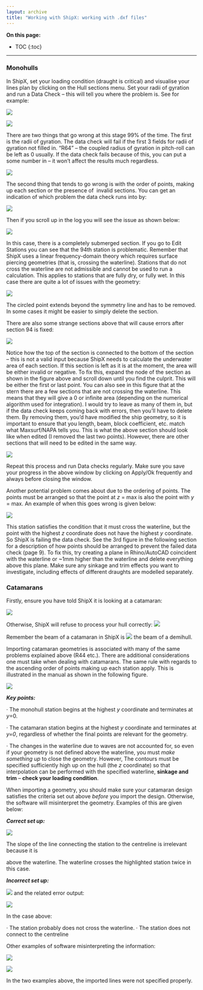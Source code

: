 ```yaml
---
layout: archive
title: "Working with ShipX: working with .dxf files"
---
```


**On this page:**
* TOC
{:toc}


---

### Monohulls

In ShipX, set your loading condition (draught is critical) and visualise your lines plan by clicking on the Hull sections menu. Set your radii of gyration and run a Data Check – this will tell you where the problem is. See for example:

![](https://momchil-terziev.github.io/files/clip_image006.png)

![](https://momchil-terziev.github.io/files/clip_image008.jpg)

There are two things that go wrong at this stage 99% of the time. The first is the radii of gyration. The data check will fail if the first 3 fields for radii of gyration not filled in. “R64” – the coupled radius of gyration in pitch-roll can be left as 0 usually. If the data check fails because of this, you can put a some number in – it won’t affect the results much regardless.

![](https://momchil-terziev.github.io/files/clip_image010.jpg)

The second thing that tends to go wrong is with the order of points, making up each section or the presence of  invalid sections. You can get an indication of which problem the data check runs into by:

![](https://momchil-terziev.github.io/files/clip_image012.png)

Then if you scroll up in the log you will see the issue as shown below:

![](https://momchil-terziev.github.io/files/clip_image014.jpg)

In this case, there is a completely submerged section. If you go to Edit Stations you can see that the 94th station is problematic. Remember that ShipX uses a linear frequency-domain theory which requires surface piercing geometries (that is, crossing the waterline). Stations that do not cross the waterline are not admissible and cannot be used to run a calculation. This applies to stations that are fully dry, or fully wet. In this case there are quite a lot of issues with the geometry:

![](https://momchil-terziev.github.io/files/clip_image016.jpg)

The circled point extends beyond the symmetry line and has to be removed. In some cases it might be easier to simply delete the section.

There are also some strange sections above that will cause errors after section 94 is fixed:

![](https://momchil-terziev.github.io/files/clip_image018.jpg)

Notice how the top of the section is connected to the bottom of the section – this is not a valid input because ShipX needs to calculate the underwater area of each section. If this section is left as it is at the moment, the area will be either invalid or negative. To fix this, expand the node of the section as shown in the figure above and scroll down until you find the culprit. This will be either the first or last point. You can also see in this figure that at the stern there are a few sections that are not crossing the waterline. This means that they will give a 0 or infinite area (depending on the numerical algorithm used for integration). I would try to leave as many of them in, but if the data check keeps coming back with errors, then you’ll have to delete them. By removing them, you’d have modified the ship geometry, so it is important to ensure that you length, beam, block coefficient, etc. match what Maxsurf/NAPA tells you. This is what the above section should look like when edited (I removed the last two points). However, there are other sections that will need to be edited in the same way.

![](https://momchil-terziev.github.io/files/clip_image020.jpg)

Repeat this process and run Data checks regularly. Make sure you save your progress in the above window by clicking on Apply/Ok frequently and always before closing the window.

Another potential problem comes about due to the ordering of points. The points must be arranged so that the point at _z_ = max is also the point with _y_ = max. An example of when this goes wrong is given below:

![](https://momchil-terziev.github.io/files/clip_image021.png)

This station satisfies the condition that it must cross the waterline, but the point with the highest _z_ coordinate does not have the highest _y_ coordinate. So ShipX is failing the data check. See the 3rd figure in the following section for a description of how points should be arranged to prevent the failed data check (page 9). To fix this, try creating a plane in Rhino/AutoCAD coincident with the waterline or ~1mm higher than the waterline and delete everything above this plane. Make sure any sinkage and trim effects you want to investigate, including effects of different draughts are modelled separately. 

### Catamarans

Firstly, ensure you have told ShipX it is looking at a catamaran:

![](https://momchil-terziev.github.io/files/clip_image023.jpg)

Otherwise, ShipX will refuse to process your hull correctly: 
            ![](https://momchil-terziev.github.io/files/clip_image025.png)

Remember the beam of a catamaran in ShipX is ![](https://momchil-terziev.github.io/files/clip_image027.png) the beam of a demihull.

Importing catamaran geometries is associated with many of the same problems explained above (R44 etc.). There are additional considerations one must take when dealing with catamarans. The same rule with regards to the ascending order of points making up each station apply. This is illustrated in the manual as shown in the following figure.

![](https://momchil-terziev.github.io/files/clip_image029.jpg)

**_Key points:_**

· The monohull station begins at the highest _y_ coordinate and terminates at _y_=0.

· The catamaran station begins at the highest _y_ coordinate and terminates at _y=0_, regardless of whether the final points are relevant for the geometry.

· The changes in the waterline due to waves are not accounted for, so even if your geometry is not defined above the waterline, you must _make something up_ to close the geometry. However, The contours must be specified sufficiently high up on the hull (the _z_ coordinate) so that interpolation can be performed with the specified waterline, **sinkage and trim** – **check your loading condition**.

When importing a geometry, you should make sure your catamaran design satisfies the criteria set out above _before_ you import the design. Otherwise, the software will misinterpret the geometry. Examples of this are given below:

**_Correct set up:_**

![](https://momchil-terziev.github.io/files/clip_image031.jpg)

The slope of the line connecting the station to the centreline is irrelevant because it is

above the waterline. The waterline crosses the highlighted station twice in this case.

**_Incorrect set up:_**

![](https://momchil-terziev.github.io/files/clip_image033.png) and the related error output:

![](https://momchil-terziev.github.io/files/clip_image035.png)

In the case above:

· The station probably does not cross the waterline.
· The station does not connect to the centreline

Other examples of software misinterpreting the information:

![](https://momchil-terziev.github.io/files/clip_image037.jpg)

![](https://momchil-terziev.github.io/files/clip_image039.jpg)

In the two examples above, the imported lines were not specified properly.
